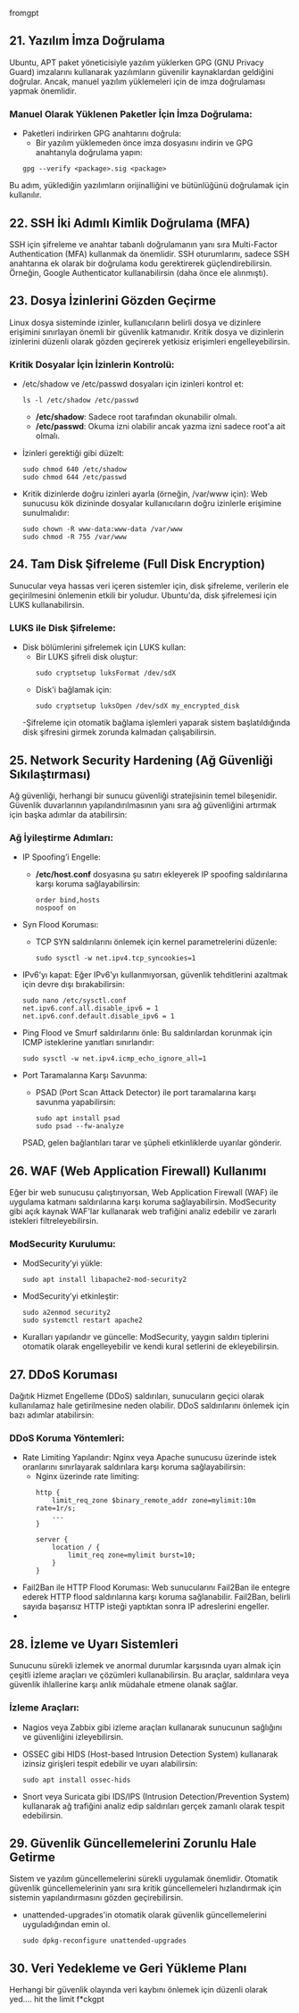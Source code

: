 fromgpt
## 21. Yazılım İmza Doğrulama
Ubuntu, APT paket yöneticisiyle yazılım yüklerken GPG (GNU Privacy Guard) imzalarını kullanarak yazılımların güvenilir kaynaklardan geldiğini doğrular. Ancak, manuel yazılım yüklemeleri için de imza doğrulaması yapmak önemlidir.

### Manuel Olarak Yüklenen Paketler İçin İmza Doğrulama:
  - Paketleri indirirken GPG anahtarını doğrula:
    - Bir yazılım yüklemeden önce imza dosyasını indirin ve GPG anahtarıyla doğrulama yapın:
    ```
    gpg --verify <package>.sig <package>
    ```
Bu adım, yüklediğin yazılımların orijinalliğini ve bütünlüğünü doğrulamak için kullanılır.

## 22. SSH İki Adımlı Kimlik Doğrulama (MFA)
SSH için şifreleme ve anahtar tabanlı doğrulamanın yanı sıra Multi-Factor Authentication (MFA) kullanmak da önemlidir. SSH oturumlarını, sadece SSH anahtarına ek olarak bir doğrulama kodu gerektirerek güçlendirebilirsin. Örneğin, Google Authenticator kullanabilirsin (daha önce ele alınmıştı).

## 23. Dosya İzinlerini Gözden Geçirme
Linux dosya sisteminde izinler, kullanıcıların belirli dosya ve dizinlere erişimini sınırlayan önemli bir güvenlik katmanıdır. Kritik dosya ve dizinlerin izinlerini düzenli olarak gözden geçirerek yetkisiz erişimleri engelleyebilirsin.

### Kritik Dosyalar İçin İzinlerin Kontrolü:
- /etc/shadow ve /etc/passwd dosyaları için izinleri kontrol et:
  
  ```
  ls -l /etc/shadow /etc/passwd
  ```
  - **/etc/shadow**: Sadece root tarafından okunabilir olmalı.
  - **/etc/passwd**: Okuma izni olabilir ancak yazma izni sadece root'a ait olmalı.
- İzinleri gerektiği gibi düzelt:
  
  ```
  sudo chmod 640 /etc/shadow
  sudo chmod 644 /etc/passwd
  ```
- Kritik dizinlerde doğru izinleri ayarla (örneğin, /var/www için): Web sunucusu kök dizininde dosyalar kullanıcıların doğru izinlerle erişimine sunulmalıdır:
  ```
  sudo chown -R www-data:www-data /var/www
  sudo chmod -R 755 /var/www
  ```
## 24. Tam Disk Şifreleme (Full Disk Encryption)
Sunucular veya hassas veri içeren sistemler için, disk şifreleme, verilerin ele geçirilmesini önlemenin etkili bir yoludur. Ubuntu'da, disk şifrelemesi için LUKS kullanabilirsin.

### LUKS ile Disk Şifreleme:
- Disk bölümlerini şifrelemek için LUKS kullan:
  - Bir LUKS şifreli disk oluştur:
    ```
    sudo cryptsetup luksFormat /dev/sdX
    ```
  - Disk'i bağlamak için:
    ```
    sudo cryptsetup luksOpen /dev/sdX my_encrypted_disk
    ```
  -Şifreleme için otomatik bağlama işlemleri yaparak sistem başlatıldığında disk şifresini girmek zorunda kalmadan çalışabilirsin.

## 25. Network Security Hardening (Ağ Güvenliği Sıkılaştırması)
Ağ güvenliği, herhangi bir sunucu güvenliği stratejisinin temel bileşenidir. Güvenlik duvarlarının yapılandırılmasının yanı sıra ağ güvenliğini artırmak için başka adımlar da atabilirsin:

### Ağ İyileştirme Adımları:
  - IP Spoofing’i Engelle:
    - **/etc/host.conf** dosyasına şu satırı ekleyerek IP spoofing saldırılarına karşı koruma sağlayabilirsin:
      ```
      order bind,hosts
      nospoof on
      ```
  - Syn Flood Koruması:
    - TCP SYN saldırılarını önlemek için kernel parametrelerini düzenle:
      ```
      sudo sysctl -w net.ipv4.tcp_syncookies=1
      ```
  - IPv6’yı kapat: Eğer IPv6’yı kullanmıyorsan, güvenlik tehditlerini azaltmak için devre dışı bırakabilirsin:
    ```
    sudo nano /etc/sysctl.conf
    net.ipv6.conf.all.disable_ipv6 = 1
    net.ipv6.conf.default.disable_ipv6 = 1
    ```



  - Ping Flood ve Smurf saldırılarını önle: Bu saldırılardan korunmak için ICMP isteklerine yanıtları sınırlandır:

    ```
    sudo sysctl -w net.ipv4.icmp_echo_ignore_all=1
    ```
  - Port Taramalarına Karşı Savunma:
    - PSAD (Port Scan Attack Detector) ile port taramalarına karşı savunma yapabilirsin:
      ```
      sudo apt install psad
      sudo psad --fw-analyze
      ```
    PSAD, gelen bağlantıları tarar ve şüpheli etkinliklerde uyarılar gönderir.

## 26. WAF (Web Application Firewall) Kullanımı
Eğer bir web sunucusu çalıştırıyorsan, Web Application Firewall (WAF) ile uygulama katmanı saldırılarına karşı koruma sağlayabilirsin. ModSecurity gibi açık kaynak WAF'lar kullanarak web trafiğini analiz edebilir ve zararlı istekleri filtreleyebilirsin.

### ModSecurity Kurulumu:
  - ModSecurity’yi yükle:

    ```
    sudo apt install libapache2-mod-security2
    ```
  - ModSecurity’yi etkinleştir:
    ```
    sudo a2enmod security2
    sudo systemctl restart apache2
    ```
  - Kuralları yapılandır ve güncelle: ModSecurity, yaygın saldırı tiplerini otomatik olarak engelleyebilir ve kendi kural setlerini de ekleyebilirsin.

## 27. DDoS Koruması
Dağıtık Hizmet Engelleme (DDoS) saldırıları, sunucuların geçici olarak kullanılamaz hale getirilmesine neden olabilir. DDoS saldırılarını önlemek için bazı adımlar atabilirsin:

### DDoS Koruma Yöntemleri:
  - Rate Limiting Yapılandır: Nginx veya Apache sunucusu üzerinde istek oranlarını sınırlayarak saldırılara karşı koruma sağlayabilirsin:
    - Nginx üzerinde rate limiting:
      ```
      http {
          limit_req_zone $binary_remote_addr zone=mylimit:10m rate=1r/s;
          ...
      }
      
      server {
          location / {
              limit_req zone=mylimit burst=10;
          }
      }
      ```
  - Fail2Ban ile HTTP Flood Koruması: Web sunucularını Fail2Ban ile entegre ederek HTTP flood saldırılarına karşı koruma sağlanabilir. Fail2Ban, belirli sayıda başarısız HTTP isteği yaptıktan sonra IP adreslerini engeller.
  - 
## 28. İzleme ve Uyarı Sistemleri
Sunucunu sürekli izlemek ve anormal durumlar karşısında uyarı almak için çeşitli izleme araçları ve çözümleri kullanabilirsin. Bu araçlar, saldırılara veya güvenlik ihlallerine karşı anlık müdahale etmene olanak sağlar.

### İzleme Araçları:
  - Nagios veya Zabbix gibi izleme araçları kullanarak sunucunun sağlığını ve güvenliğini izleyebilirsin.

  - OSSEC gibi HIDS (Host-based Intrusion Detection System) kullanarak izinsiz girişleri tespit edebilir ve uyarı alabilirsin:
    ```
    sudo apt install ossec-hids
    ```
  - Snort veya Suricata gibi IDS/IPS (Intrusion Detection/Prevention System) kullanarak ağ trafiğini analiz edip saldırıları gerçek zamanlı olarak tespit edebilirsin.

## 29. Güvenlik Güncellemelerini Zorunlu Hale Getirme
Sistem ve yazılım güncellemelerini sürekli uygulamak önemlidir. Otomatik güvenlik güncellemelerinin yanı sıra kritik güncellemeleri hızlandırmak için sistemin yapılandırmasını gözden geçirebilirsin.

- unattended-upgrades'in otomatik olarak güvenlik güncellemelerini uyguladığından emin ol.
  ```
  sudo dpkg-reconfigure unattended-upgrades
  ```
## 30. Veri Yedekleme ve Geri Yükleme Planı
Herhangi bir güvenlik olayında veri kaybını önlemek için düzenli olarak yed.... hit the limit f*ckgpt
